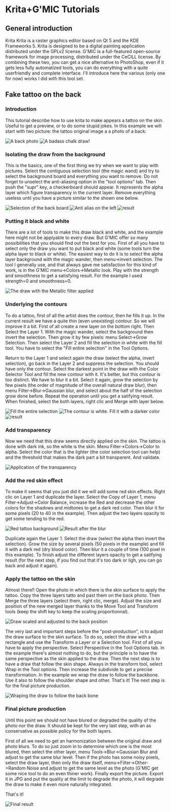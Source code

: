 # Krita+G'MIC Tutorials

## General introduction

Krita Krita is a raster graphics editor based on Qt 5 and the KDE Frameworks 5. Krita is designed to be a digital painting application distributed under the GPLv2 license.
G'MIC is a full-featured open-source framework for image processing, distributed under the CeCILL license.
By combining these two, you can get a nice alternative to PhotoShop, even if it gets less fully automatized tools, you can do everything with a quite userfriendly and complete interface.
I'll introduce here the various (only one for now) works I did with this tool set.

## Fake tattoo on the back

### Introduction

This tutorial describe how to use krita to make appears a tattoo on the skin. Useful to get a preview, or to do some stupid jokes. In this example we will start with two picture: the tattoo original image a a photo of a back:

![A back photo](./images/dos.jpeg) ![A badass chalk draw!](./images/yskjdkD.jpg)

### Isolating the draw from the background

This is the basics, one of the first thing we try when we want to play with pictures.
Select the contiguous selection tool (the magic wand) and try to select the background board and everything you want to remove. Do not forget to unselect the anti-aliasing option in the "tool options" tab.
Then push the "supr" key, a checkerboard should appear. It represents the alpha layer which figure transparency in the current layer.
Remove everything useless until you have a picture similar to the shown one below.

![Selection of the back board](./images/selectboard.jpg) ![Anti alias on the left](./images/selectalias.jpg) ![result](./images/drawwithoutboard.jpg)

### Putting it black and white

There are a lot of tools to make this draw black and white, and the example here might not be applyable to every draw. But G'MIC offer so many possibilities that you should find out the best for you.
First of all you have to select only the draw you want to put black and white (some tools turn the alpha layer to black or white). The easiest way to do it is to select the alpha layer background with the magic wander, then menu->invert selection.
The tool I generally use, and that always gave me satisfaction for this kind of work, is in the G'MIC menu->Colors->Metallic look. Play with the strength and smoothness to get a satisfying result. For the example I used strength=0 and smoothness=0.

![The draw with the Metallic filter applied](./images/black&whitedraw.jpg)

### Underlying the contours

To do a tattoo, first of all the artist does the contour, then he fills it up. In the current result we have a quite thin (even unexisting) contour. So we will improve it a bit. First of all create a new layer on the bottom right. Then Select the Layer 1. With the magic wander, select the background then invert the selection. Then grow it by few pixels: menu Select->Grow Selection.
Then select the Layer 2 and fill the selection in white with the fill tool. You have to select the "Fill entire selection" in the Tool Options.

Return to the Layer 1 and select again the draw (select the alpha, invert selection), go back in the Layer 2 and suppress the selection. You should have only the contour.
Select the darkest point in the draw with the Color Selector Tool and fill the new contour with it.
It's better, but this contour is too distinct. We have to blur it a bit. Select it again, grow the selection by few pixels (the order of magnitude of the overall natural draw blur), then menu Filter->Blur->Gaussian blur, and select about the half of the selection grow done before. Repeat the operation until you get a satifying result. When finished, select the both layers, right clic and Merge with layer below.

![Fill the entire selection](./images/fillentireselection.jpg) ![The contour is white. Fill it with a darker color](./images/whitecontour.jpg) ![result](./images/bluredcontour.jpg)

### Add transparency

Now we need that this draw seems directly applied on the skin. The tattoo is done with dark ink, so the white is the skin. Menu Filter->Colors->Color to alpha. Select the color that is the lighter (the color selection tool can help) and the threshold that makes the dark part a bit transparent. And validate.

![Application of the transparency](./images/transparency.jpg)

### Add the red skin effect

To make it seems that you just did it we will add some red skin effects.
Right clic on Layer 1 and duplicate the layer. Select the Copy of Layer 1, menu Filter->Adjust->Color Balance, increase the Red and decrease the other colors for the shadows and midtones to get a dark red color. Then blur it for some pixels (20 to 40 in the example). Then adjust the two layers opacity to get some tending to the red.

![Red tattoo background](./images/reddraw.jpg) ![Result after the blur](./images/redresult.jpg)

Duplicate again the Layer 1. Select the draw (select the alpha then invert the selection). Grow the size by several pixels (50 pixels in the example) and fill it with a dark red (dry blood color). Then blur it a couple of time (100 pixel in this example). To finish adjust the different layers opacity to get a satifying result (for the next step, if you find out that it's too dark or ligh, you can go back and adjust it again).



### Apply the tattoo on the skin

Almost there!!
Open the photo in which there is the skin surface to apply the tattoo. Copy the three layers tatto and past them on the back photo. Then Merge the three layers (select them, right clic, merge).
Adjust the size and position of the new merged layer thanks to the Move Tool and Transform tools (keep the shift key to keep the scaling proportionnal).

![Draw scaled and adjusted to the back position](./images/rotatedadjusted.jpg)

The very last and important steps before the "post-production", is to adjust the draw surface to the skin surface. To do so, select the draw with a rectangle and use the Transform a Layer or a Selection tool. First of all you have to apply the perspective. Select Perspective in the Tool Options tab. In the example there's almost nothing to do, but the principle is to have the same perspective as the skin applied to the draw.
Then the next step is to have a draw that follow the skin shape. Always in the transform tool, select Wrap in the Tool options. Then increase the subdivide to get a precise transformation. In the example we wrap the draw to follow the backbone. Use it also to follow the shoulder shape and other. That's it! The next step is for the final picture production.

![Wraping the draw to follow the back bone](./images/surfacewrap.jpg)

### Final picture production

Until this point we should not have blured or degraded the quality of the photo nor the draw. It should be kept for the very last step, with an as conservative as possible policy for the both layers.

First of all we need to get an harmonization between the original draw and photo blurs. To do so just zoom in to determine which one is the most blured, then select the other layer, menu Tools->Blur->Gaussian Blur and adjust to get the same blur level.
Then if the photo has some noisy pixels, select the draw layer, then only the draw itself,  menu->Filter->Other->Random Noise and adjust to get the same level as the photo (G'MIC get some nice tool to do an even thiner work).
Finally export the picture. Export it in JPG and put the quality at the limit to degrade the photo, it will degrade the draw to make it even more naturally integrated.

That's it!

![Final result](./images/final.jpg)
